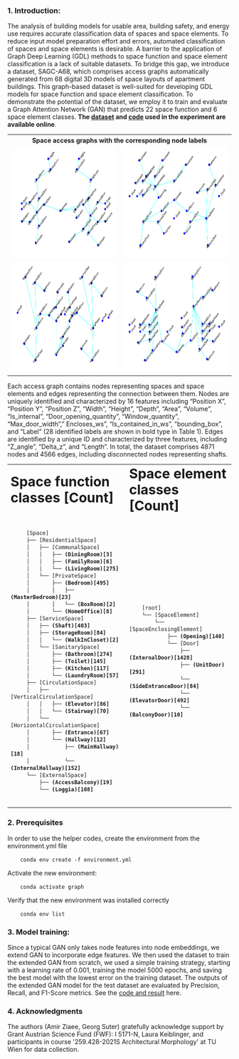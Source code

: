 ### 1. Introduction:

The analysis of building models for usable area, building safety, and energy use requires accurate classification data of spaces and space elements. To reduce input model preparation effort and errors, automated classification of spaces and space elements is desirable. A barrier to the application of Graph Deep Learning (GDL) methods to space function and space element classification is a lack of suitable datasets. To bridge this gap, we introduce a dataset, SAGC-A68, which comprises access graphs automatically generated from 68 digital 3D models of space layouts of apartment buildings. This graph-based dataset is well-suited for developing GDL models for space function and space element classification. To demonstrate the potential of the dataset, we employ it to train and evaluate a Graph Attention Network (GAN) that predicts 22 space function and 6 space element classes. <b>The [dataset](https://doi.org/10.5281/zenodo.7805872) and [code](https://github.com/A2Amir/SAGC-A68/blob/main/Graph.ipynb) used in the experiment are available online</b>.




<table align="center">
<tr><th colspan="2">Space access graphs with the corresponding node labels</th></tr>
<tr>
    <td><img src="./images/0017_lableled_data.png" width=320 height=250></td>
    <td><img src="./images/0032_lableled_data.png" width=320 height=250></td>
  </tr>
    <tr>
    <td><img src="./images/0034_lableled_data.png" width=320 height=250></td>
    <td><img src="./images/0049_lableled_data.png" width=320 height=250></td>
  </tr>
 </table>


Each access graph contains nodes representing spaces and space elements and edges representing the connection between them. Nodes are uniquely identified and characterized by 16 features including “Position X”, “Position Y”, “Position Z”, “Width”, “Height”, “Depth”, “Area”, “Volume”, “Is_internal”, “Door_opening_quantity”, “Window_quantity”, “Max_door_width”,” Encloses_ws”, “Is_contained_in_ws”, ”bounding_box”, and “Label” (28 identified labels are shown in bold type in Table 1). Edges are identified by a unique ID and characterized by three features, including “Z_angle”, “Delta_z”, and “Length”. In total, the dataset comprises 4871 nodes and 4566 edges, including disconnected nodes representing shafts.

<table border="0" align="center"  width="50" >
 <tr>
    <td><b style="font-size:30px">Space function classes  [Count]</b></td>
    <td><b style="font-size:30px">Space element classes [Count]</b></td>
 </tr>
 <tr >
  <td>
   <pre><code class="lang-txt" width="50">
     [Space]
     ├── [ResidentialSpace]
     │   ├── [CommunalSpace]
     │   │   ├── <b>(DiningRoom)[3]</b>
     │   │   ├── <b>(FamilyRoom)[6]</b>
     │   │   └── <b>(LivingRoom)[275]</b>
     │   └── [PrivateSpace]
     │       ├── <b>(Bedroom)[495]</b>
     │       │   ├── <b>(MasterBedroom)[23]</b>
     │       │   └── <b>(BoxRoom)[2]</b>
     │       └── <b>(HomeOffice)[8]</b>
     ├── [ServiceSpace]
     │   ├── <b>(Shaft)[403]</b>
     │   ├── <b>(StorageRoom)[84]</b>
     │   │   └── <b>(WalkInCloset)[2]</b>
     │   └── [SanitarySpace]
     │       ├── <b>(Bathroom)[274]</b>
     │       ├── <b>(Toilet)[145]</b>
     │       ├── <b>(Kitchen)[117]</b>
     │       └── <b>(LaundryRoom)[57]</b>
     ├── [CirculationSpace]
     │   ├── [VerticalCirculationSpace]
     │   │   ├── <b>(Elevator)[86]</b>
     │   │   └── <b>(Stairway)[70]</b>
     │   └── [HorizontalCirculationSpace]
     │       ├── <b>(Entrance)[67]</b>
     │       └── <b>(Hallway)[12]</b>
     │           ├── <b>(MainHallway)[18]</b>
     │           └── <b>(InternalHallway)[152]</b>
     └── [ExternalSpace]
         ├── <b>(AccessBalcony)[19]</b>
         └── <b>(Loggia)[108]</b>
   </code></pre>
    </td>
 <td>
   <pre ><code class="lang-txt" >
    [root]
    └── [SpaceElement]
        └── [SpaceEnclosingElement]
            ├── <b>(Opening)[140]</b>
            └── [Door]
                ├── <b>(InternalDoor)[1428]</b>
                ├── <b>(UnitDoor)[291]</b>
                └── <b>(SideEntranceDoor)[84]</b>
                └── <b>(ElevatorDoor)[492]</b>
                └── <b>(BalconyDoor)[10]</b>
      </code></pre>
  </td>
 </tr>
</table>

### 2. Prerequisites
In order to use the helper codes, create the environment from the environment.yml file  

        conda env create -f environment.yml

Activate the new environment: 

        conda activate graph
        
Verify that the new environment was installed correctly

        conda env list
      
        

### 3. Model training:

Since a typical GAN only takes node features into node embeddings, we extend GAN to incorporate edge features. We then used the dataset to train the extended GAN from scratch, we used a simple training strategy, starting with a learning rate of 0.001, training the model 5000 epochs, and saving the best model with the lowest error on the training dataset. The outputs of the extended GAN model for the test dataset are evaluated by Precision, Recall, and F1-Score metrics. See the [code and result](https://github.com/A2Amir/SAGC-A68/blob/main/Graph.ipynb) here.

### 4. Acknowledgments

The authors (Amir Ziaee, Georg Suter) gratefully acknowledge support by Grant Austrian Science Fund (FWF): I 5171-N, Laura Keiblinger, and participants in course '259.428-2021S Architectural Morphology' at TU Wien for data collection.

